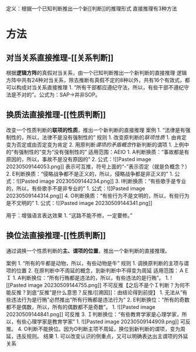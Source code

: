 定义：根据一个已知判断推出一个新[[判断]]的推理形式
直接推理有3种方法
# 方法
## 对当关系直接推理-[[关系判断]] 
根据**逻辑方阵**的真假对当关系，由一个已知判断推出一个新判断的直接推理
逻辑方阵中共有24种对当关系，除去推断有真假不定的8种以外，共有16个有效式，都可以构成对当关系直接推理
	1. “所有干部都应遵纪守法，所以，有些干部不遵纪守法是不对的”。公式为：SAP→并非SOP。
## 换质法直接推理-[[性质判断]] 
改变一个性质判断的**联项的性质**，推出一个新判断的直接推理
案例
	1. “法律是有强制性的，所以，法律不是没有强制性的”
规则
	1. 改变原判断的*联项性质*
		1. 由肯定变为否定或由否定变为肯定
	2. 用原判断*谓项的矛盾概念*作新判断的谓项
		1. 上例中的“有强制性的”变为“没有强制性的”
适用范围：AEIO
	1. A判断换质：“事故都是有原因的，所以，事故不是没有原因的”
		2. 公式：![[Pasted image 20230509144053.png]] 表示可互推，符号上面的“-”表示否定（就是负概念？）
	2. E判断换质：“侵略战争都不是正义的，所以，侵略战争都是非正义的”
		1. 公式：![[Pasted image 20230509144234.png]] 
	3. I判断换质：“有些歌手是专业的，所以，有些歌手不是非专业的”
		1. 公式：![[Pasted image 20230509144314.png]] 
	4. O判断换质：“有些行为不是文明的，所以，有些行为是不文明的”
		1. 公式：![[Pasted image 20230509144341.png]] 

用于：增强语言表达效果
	1. “这路不能不修，一定要修。”
## 换位法直接推理-[[性质判断]] 
通过调换一个性质判断的**主、谓项的位置**，推出一个新判断的直接推理。

案例
	1. “所有的牛都是动物，所以，有些动物是牛”
规则
	1. 调换原判断的主项与谓项的位置
	2. 在原判断中不周延的概念，到新判断中不得变为周延
适用范围：ＡＥＩ
	1. A判断换位：“所有行贿都是违法的，所以，有些违法的是行贿”。
		1. ![[Pasted image 20230509144755.png]] 不可反推【之后不是个Ｉ判断？为何不能反推？到底“反推”是什么意思？反推/[[溯因]]：由结论得到前提】
			1. 无法从“有些违法行为是行贿”必然推出“所有行贿都是违法行为”
	2. E判断换位：“所有的奇数都不是偶数，所以，所有的偶数都不是奇数”。
		1. ![[Pasted image 20230509144841.png]] 可反推
	3. Ｉ判断换位：“有些教育学家是心理学家，所以，有些心理学家是教育学家”
		1. ![[Pasted image 20230509144909.png]] 可反推。
	4. O判断不能换位。因为O判断主项不周延，换位到新判断的谓项，变为周延，违反规则。
结果
	1. 可以改变认识的侧重点，又可以明确表达出主谓项的外延关系